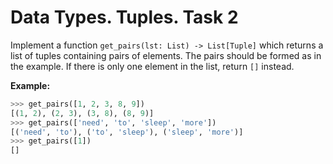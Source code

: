 # Data Types. Tuples. Task 2

Implement a function `get_pairs(lst: List) -> List[Tuple]` which returns a list
of tuples containing pairs of elements. The pairs should be formed as in the
example. If there is only one element in the list, return `[]` instead.

__Example:__
```python
>>> get_pairs([1, 2, 3, 8, 9])
[(1, 2), (2, 3), (3, 8), (8, 9)]
>>> get_pairs(['need', 'to', 'sleep', 'more'])
[('need', 'to'), ('to', 'sleep'), ('sleep', 'more')] 
>>> get_pairs([1])
[]
```
